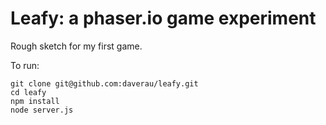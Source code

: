# Leafy: a phaser.io game experiment

Rough sketch for my first game.

To run:
```
git clone git@github.com:daverau/leafy.git
cd leafy
npm install
node server.js
```